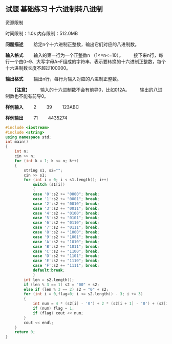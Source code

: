 ## 试题 基础练习 十六进制转八进制

资源限制

时间限制：1.0s  内存限制：512.0MB

**问题描述**
　　给定n个十六进制正整数，输出它们对应的八进制数。

**输入格式**
　　输入的第一行为一个正整数n （1<=n<=10）。
　　接下来n行，每行一个由0~9、大写字母A~F组成的字符串，表示要转换的十六进制正整数，每个十六进制数长度不超过100000。

**输出格式**
　　输出n行，每行为输入对应的八进制正整数。

　　**【注意**】
　　输入的十六进制数不会有前导0，比如012A。
　　输出的八进制数也不能有前导0。

**样例输入**
　　2
　　39
　　123ABC

**样例输出**
　　71
　　4435274

```c++
#include <iostream>
#include <string>
using namespace std;
int main()
{
    int n;
    cin >> n;
    for (int k = 1; k <= n; k++)
    {
        string s1, s2="";
        cin >> s1;
        for (int i = 0; i < s1.length(); i++)
            switch (s1[i])
            {
            case '0':s2 += "0000"; break;
            case '1':s2 += "0001"; break;
            case '2':s2 += "0010"; break;
            case '3':s2 += "0011"; break;
            case '4':s2 += "0100"; break;
            case '5':s2 += "0101"; break;
            case '6':s2 += "0110"; break;
            case '7':s2 += "0111"; break;
            case '8':s2 += "1000"; break;
            case '9':s2 += "1001"; break;
            case 'A':s2 += "1010"; break;
            case 'B':s2 += "1011"; break;
            case 'C':s2 += "1100"; break;
            case 'D':s2 += "1101"; break;
            case 'E':s2 += "1110"; break;
            case 'F':s2 += "1111"; break;
            default:break;
            }
        int len = s2.length();
        if (len % 3 == 1) s2 = "00" + s2;
        else if (len % 3 == 2) s2 = "0" + s2;
        for (int i = 0,flag=0; i <= s2.length() - 3; i += 3)
        {
            int num = 4 * (s2[i] - '0') + 2 * (s2[i + 1] - '0') + (s2[i + 2] - '0');
            if (num) flag = 1;
            if (flag) cout << num;
        }
        cout << endl;
    }
    return 0;
}
```

